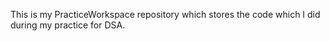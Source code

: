 This is my PracticeWorkspace repository which stores the code which I did during my practice for DSA.
